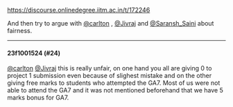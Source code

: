 https://discourse.onlinedegree.iitm.ac.in/t/172246

And then try to argue with <a class="mention" href="/u/carlton">@carlton</a> , <a class="mention" href="/u/jivraj">@Jivraj</a> and <a class="mention" href="/u/saransh_saini">@Saransh_Saini</a> about fairness.</p><hr>

<h4>23f1001524 (#24)</h4>
<p><a class="mention" href="/u/carlton">@carlton</a> <a class="mention" href="/u/jivraj">@Jivraj</a> this is really unfair, on one hand you all are giving 0 to project 1 submission even because of slighest mistake and on the other giving free marks to students who attempted the GA7. Most of us were not able to attend the GA7 and it was not mentioned beforehand that we have 5 marks bonus for GA7.